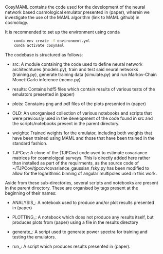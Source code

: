 CosyMAML contains the code used for the development of the neural network based cosmological emulator presented in (paper), wherein we investigate the use of the MAML algorithm (link to MAML github) in cosmology.

It is recomnended to set up the environment using conda
```bash
    conda env create -f environment.yml
    conda activate cosymaml
```

The codebase is structured as follows:

- src: A module containing the code used to define neural network architechtures (models.py), train and test said neural networks (training.py), generate training data (simulate.py) and run Markov-Chain Monet-Carlo inference (mcmc.py)

- results: Contains hdf5 files which contain results of various tests of the emulators presented in (paper)

- plots: Constains png and pdf files of the plots presented in (paper)

- OLD: An unorganised collection of various notebooks and scripts that were previously used in the development of the code found in src and the scripts/notebooks present in the parent directory.

- weights: Trained weights for the emulator, including both weights that have been trained using MAML and those that have been trained in the standard fashion.

- TJPCov: A clone of the (TJPCov) code used to estimate covariance matrices for cosmoloigcal surveys. This is directly added here rather than installed as part of the requirments, as the source code of ~/TJPCov/tjpcov/covariance_gaussian_fsky.py has been modified to allow for the logarithmic binning of angular multipoles used in this work.

Aside from these sub-directories, several scripts and notebooks are present in the parent directory. These are organised by tags present at the beginning of their names:

- ANALYSIS_: A notebook used to produce and/or plot results presented in (paper)

- PLOTTING_: A notebook which does not produce any results itself, but produces plots from (paper) using a file in the results directory

- generate_: A script used to generate power spectra for training and testing the emulators.

- run_: A script which produces results presented in (paper).

